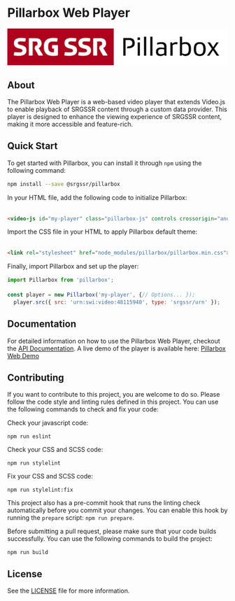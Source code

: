 # Pillarbox Web Player

[![Pillarbox logo](README-images/logo.jpg)](https://github.com/SRGSSR/pillarbox-web)

## About

The Pillarbox Web Player is a web-based video player that extends Video.js to enable playback of
SRGSSR content through a custom data provider. This player is designed to enhance the viewing
experience of SRGSSR content, making it more accessible and feature-rich.

## Quick Start

To get started with Pillarbox, you can install it through `npm` using the following command:

```bash
npm install --save @srgssr/pillarbox
```

In your HTML file, add the following code to initialize Pillarbox:

```html

<video-js id="my-player" class="pillarbox-js" controls crossorigin="anonymous"></video-js>
```

Import the CSS file in your HTML to apply Pillarbox default theme:

```html

<link rel="stylesheet" href="node_modules/pillarbox/pillarbox.min.css">
```

Finally, import Pillarbox and set up the player:

```javascript
import Pillarbox from 'pillarbox';

const player = new Pillarbox('my-player', {// Options... });
  player.src({ src: 'urn:swi:video:48115940', type: 'srgssr/urn' });
```

## Documentation

For detailed information on how to use the Pillarbox Web Player, checkout
the [API Documentation](https://srgssr.github.io/pillarbox-web/api). A live demo of the player is
available here: [Pillarbox Web Demo](https://srgssr.github.io/pillarbox-web-demo/)

## Contributing

If you want to contribute to this project, you are welcome to do so. Please follow the code style
and linting rules defined in this project. You can use the following commands to check and fix your
code:

Check your javascript code:

```shell
npm run eslint
```

Check your CSS and SCSS code:

```shell
npm run stylelint
```

Fix your CSS and SCSS code:

```shell
npm run stylelint:fix
```

This project also has a pre-commit hook that runs the linting check automatically before you commit
your changes. You can enable this hook by running the `prepare` script: `npm run prepare`.

Before submitting a pull request, please make sure that your code builds successfully. You can use
the following commands to build the project:

```shell
npm run build
```

## License

See the [LICENSE](../LICENSE) file for more information.
